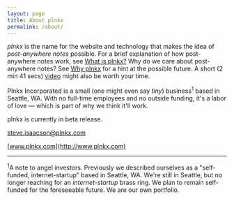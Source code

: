 ```yaml
---
layout: page
title: About plnkx
permalink: /about/
---
```




_plnkx_ is the name for the website and technology that makes the
idea of *post-anywhere notes* possible. For a brief explanation of how
post-anywhere notes work, see
[What is plnkx?](http://blog.plnkx.com/2015/05/24/plnkx-blog-%231.html)
Why do we care about
post-anywhere notes? See
[Why plnkx](http://blog.plnkx.com/2015/09/05/why-plnk.html)
for a hint at the possible future.
A short (2 min 41 secs)
[video](https://www.youtube.com/embed/9tsvd698808?rel=0&autoplay=1)
might also be worth your time.

Plnkx Incorporated is a small (one might even say *tiny*)
business<sup>1</sup> based in Seattle, WA. With no full-time
employees and no outside funding, it's a
labor of love — which is part of why we think it'll work.

plnkx is currently in beta release.

steve.isaacson@plnkx.com

[www.plnkx.com](http://www.plnkx.com)


----

<sup>1</sup>A note to angel investors. Previously we described
ourselves as a "self-funded, internet-startup" based in Seattle, WA.
We're still in Seattle, but no longer reaching for an
*internet-startup* brass ring. We plan to remain self-funded for the
foreseeable future. We are our own portfolio.
